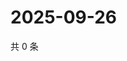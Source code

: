 # 2025-09-26

共 0 条

<!-- BEGIN ZHIHUQUESTIONS -->
<!-- 最后更新时间 Fri Sep 26 2025 07:10:17 GMT+0800 (China Standard Time) -->

<!-- END ZHIHUQUESTIONS -->
